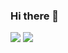 ### Hi there 👋

<!--
**HHUUYYLLEE/HHUUYYLLEE** is a ✨ _special_ ✨ repository because its `README.md` (this file) appears on your GitHub profile.

Here are some ideas to get you started:

- 🔭 I’m currently working on ...
- 🌱 I’m currently learning ...
- 👯 I’m looking to collaborate on ...
- 🤔 I’m looking for help with ...
- 💬 Ask me about ...
- 📫 How to reach me: ...
- 😄 Pronouns: ...
- ⚡ Fun fact: ...
-->

<picture display='flex' style='linear-gradient(to right, rgb(15, 23, 42), rgb(88, 28, 135), rgb(15, 23, 42), rgb(15, 23, 42), rgb(88, 28, 135), rgb(15, 23, 42), rgb(15, 23, 42), rgb(15, 23, 42))'>
  <img src='https://blog.cdn.own3d.tv/resize=fit:crop,height:400,width:600/BoYRMteyQBOo9hgM2TO0'/>
  <source
    srcset="https://github-readme-stats.vercel.app/api?username=HHUUYYLLEE&show_icons=true&theme=dark&include_all_commits=true&custom_title=Lê&#32;Bá&#32;Huy&#39;s&#32;Github&#32;Stats&bg_color=transparent&ring_color=00FF00)https://github-readme-stats.vercel.app/api?username=HHUUYYLLEE&show_icons=true&theme=dark&include_all_commits=true&custom_title=Lê&#32;Bá&#32;Huy&#39;s&#32;Github&#32;Stats&bg_color=transparent&ring_color=00FF00"/>
    <img src='[https://blog.cdn.own3d.tv/resize=fit:crop,height:400,width:600/BoYRMteyQBOo9hgM2TO0](https://github-readme-stats.vercel.app/api?username=HHUUYYLLEE&show_icons=true&theme=dark&include_all_commits=true&custom_title=Lê&#32;Bá&#32;Huy&#39;s&#32;Github&#32;Stats&bg_color=transparent&ring_color=00FF00)https://github-readme-stats.vercel.app/api?username=HHUUYYLLEE&show_icons=true&theme=dark&include_all_commits=true&custom_title=Lê&#32;Bá&#32;Huy&#39;s&#32;Github&#32;Stats&bg_color=transparent&ring_color=00FF00)https://github-readme-stats.vercel.app/api?username=HHUUYYLLEE&show_icons=true&theme=dark&include_all_commits=true&custom_title=Lê&#32;Bá&#32;Huy&#39;s&#32;Github&#32;Stats&bg_color=transparent&ring_color=00FF00)https://github-readme-stats.vercel.app/api?username=HHUUYYLLEE&show_icons=true&theme=dark&include_all_commits=true&custom_title=Lê&#32;Bá&#32;Huy&#39;s&#32;Github&#32;Stats&bg_color=transparent&ring_color=00FF00'/>
</picture>


